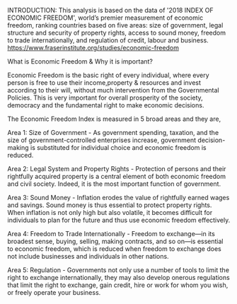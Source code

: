 INTRODUCTION: This analysis is based on the data of '2018 INDEX OF ECONOMIC FREEDOM', world’s premier measurement of economic freedom, ranking countries based on five areas: size of government, legal structure and security of property rights, access to sound money, freedom to trade internationally, and regulation of credit, labour and business. https://www.fraserinstitute.org/studies/economic-freedom

What is Economic Freedom & Why it is important?

Economic Freedom is the basic right of every individual, where every person is free to use their income,property & resources and invest according to their will, without much intervention from the Governmental Policies. This is very important for overall prosperity of the society, democracy and the fundamental right to make economic decisions.

The Economic Freedom Index is measured in 5 broad areas and they are,

Area 1: Size of Government - As government spending, taxation, and the size of government-controlled enterprises increase, government decision-making is substituted for individual choice and economic freedom is reduced.

Area 2: Legal System and Property Rights - Protection of persons and their rightfully acquired property is a central element of both economic freedom and civil society. Indeed, it is the most important function of government.

Area 3: Sound Money - Inflation erodes the value of rightfully earned wages and savings. Sound money is thus essential to protect property rights. When inflation is not only high but also volatile, it becomes difficult for individuals to plan for the future and thus use economic freedom effectively.

Area 4: Freedom to Trade Internationally - Freedom to exchange—in its broadest sense, buying, selling, making contracts, and so on—is essential to economic freedom, which is reduced when freedom to exchange does not include businesses and individuals in other nations.

Area 5: Regulation - Governments not only use a number of tools to limit the right to exchange internationally, they may also develop onerous regulations that limit the right to exchange, gain credit, hire or work for whom you wish, or freely operate your business.
